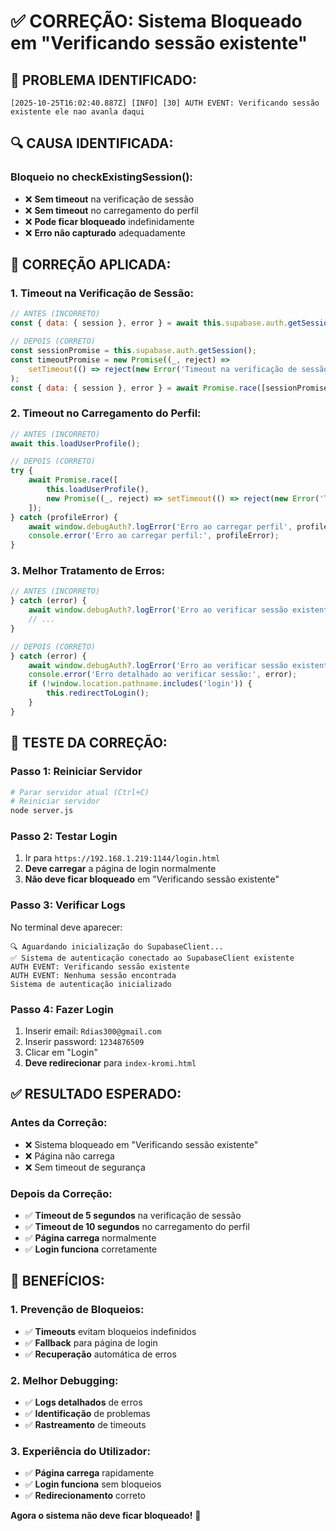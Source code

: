 # ✅ CORREÇÃO: Sistema Bloqueado em "Verificando sessão existente"

## 🚨 **PROBLEMA IDENTIFICADO:**
```
[2025-10-25T16:02:40.887Z] [INFO] [30] AUTH EVENT: Verificando sessão existente ele nao avanla daqui
```

## 🔍 **CAUSA IDENTIFICADA:**

### **Bloqueio no checkExistingSession():**
- ❌ **Sem timeout** na verificação de sessão
- ❌ **Sem timeout** no carregamento do perfil
- ❌ **Pode ficar bloqueado** indefinidamente
- ❌ **Erro não capturado** adequadamente

## 🔧 **CORREÇÃO APLICADA:**

### **1. Timeout na Verificação de Sessão:**
```javascript
// ANTES (INCORRETO)
const { data: { session }, error } = await this.supabase.auth.getSession();

// DEPOIS (CORRETO)
const sessionPromise = this.supabase.auth.getSession();
const timeoutPromise = new Promise((_, reject) => 
    setTimeout(() => reject(new Error('Timeout na verificação de sessão')), 5000)
);
const { data: { session }, error } = await Promise.race([sessionPromise, timeoutPromise]);
```

### **2. Timeout no Carregamento do Perfil:**
```javascript
// ANTES (INCORRETO)
await this.loadUserProfile();

// DEPOIS (CORRETO)
try {
    await Promise.race([
        this.loadUserProfile(),
        new Promise((_, reject) => setTimeout(() => reject(new Error('Timeout no carregamento do perfil')), 10000))
    ]);
} catch (profileError) {
    await window.debugAuth?.logError('Erro ao carregar perfil', profileError);
    console.error('Erro ao carregar perfil:', profileError);
}
```

### **3. Melhor Tratamento de Erros:**
```javascript
// ANTES (INCORRETO)
} catch (error) {
    await window.debugAuth?.logError('Erro ao verificar sessão existente', error);
    // ...
}

// DEPOIS (CORRETO)
} catch (error) {
    await window.debugAuth?.logError('Erro ao verificar sessão existente', error);
    console.error('Erro detalhado ao verificar sessão:', error);
    if (!window.location.pathname.includes('login')) {
        this.redirectToLogin();
    }
}
```

## 🚀 **TESTE DA CORREÇÃO:**

### **Passo 1: Reiniciar Servidor**
```bash
# Parar servidor atual (Ctrl+C)
# Reiniciar servidor
node server.js
```

### **Passo 2: Testar Login**
1. Ir para `https://192.168.1.219:1144/login.html`
2. **Deve carregar** a página de login normalmente
3. **Não deve ficar bloqueado** em "Verificando sessão existente"

### **Passo 3: Verificar Logs**
No terminal deve aparecer:
```
🔍 Aguardando inicialização do SupabaseClient...
✅ Sistema de autenticação conectado ao SupabaseClient existente
AUTH EVENT: Verificando sessão existente
AUTH EVENT: Nenhuma sessão encontrada
Sistema de autenticação inicializado
```

### **Passo 4: Fazer Login**
1. Inserir email: `Rdias300@gmail.com`
2. Inserir password: `1234876509`
3. Clicar em "Login"
4. **Deve redirecionar** para `index-kromi.html`

## ✅ **RESULTADO ESPERADO:**

### **Antes da Correção:**
- ❌ Sistema bloqueado em "Verificando sessão existente"
- ❌ Página não carrega
- ❌ Sem timeout de segurança

### **Depois da Correção:**
- ✅ **Timeout de 5 segundos** na verificação de sessão
- ✅ **Timeout de 10 segundos** no carregamento do perfil
- ✅ **Página carrega** normalmente
- ✅ **Login funciona** corretamente

## 🎯 **BENEFÍCIOS:**

### **1. Prevenção de Bloqueios:**
- ✅ **Timeouts** evitam bloqueios indefinidos
- ✅ **Fallback** para página de login
- ✅ **Recuperação** automática de erros

### **2. Melhor Debugging:**
- ✅ **Logs detalhados** de erros
- ✅ **Identificação** de problemas
- ✅ **Rastreamento** de timeouts

### **3. Experiência do Utilizador:**
- ✅ **Página carrega** rapidamente
- ✅ **Login funciona** sem bloqueios
- ✅ **Redirecionamento** correto

**Agora o sistema não deve ficar bloqueado!** 🚀


